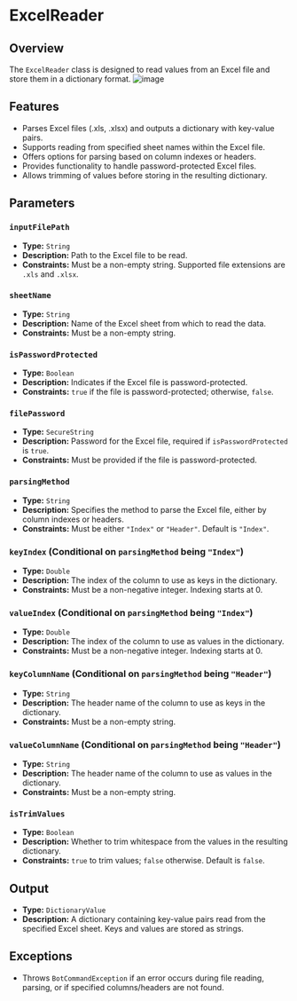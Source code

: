 # ExcelReader

## Overview

The `ExcelReader` class is designed to read values from an Excel file and store them in a dictionary format.
![image](https://github.com/A360-Tools/Bot-Framework/assets/82057278/bd3c7888-f318-49e6-bb6d-a90191249d45)

## Features

- Parses Excel files (.xls, .xlsx) and outputs a dictionary with key-value pairs.
- Supports reading from specified sheet names within the Excel file.
- Offers options for parsing based on column indexes or headers.
- Provides functionality to handle password-protected Excel files.
- Allows trimming of values before storing in the resulting dictionary.

## Parameters

### `inputFilePath`

- **Type:** `String`
- **Description:** Path to the Excel file to be read.
- **Constraints:** Must be a non-empty string. Supported file extensions are `.xls` and `.xlsx`.

### `sheetName`

- **Type:** `String`
- **Description:** Name of the Excel sheet from which to read the data.
- **Constraints:** Must be a non-empty string.

### `isPasswordProtected`

- **Type:** `Boolean`
- **Description:** Indicates if the Excel file is password-protected.
- **Constraints:** `true` if the file is password-protected; otherwise, `false`.

### `filePassword`

- **Type:** `SecureString`
- **Description:** Password for the Excel file, required if `isPasswordProtected` is `true`.
- **Constraints:** Must be provided if the file is password-protected.

### `parsingMethod`

- **Type:** `String`
- **Description:** Specifies the method to parse the Excel file, either by column indexes or headers.
- **Constraints:** Must be either `"Index"` or `"Header"`. Default is `"Index"`.

### `keyIndex` (Conditional on `parsingMethod` being `"Index"`)

- **Type:** `Double`
- **Description:** The index of the column to use as keys in the dictionary.
- **Constraints:** Must be a non-negative integer. Indexing starts at 0.

### `valueIndex` (Conditional on `parsingMethod` being `"Index"`)

- **Type:** `Double`
- **Description:** The index of the column to use as values in the dictionary.
- **Constraints:** Must be a non-negative integer. Indexing starts at 0.

### `keyColumnName` (Conditional on `parsingMethod` being `"Header"`)

- **Type:** `String`
- **Description:** The header name of the column to use as keys in the dictionary.
- **Constraints:** Must be a non-empty string.

### `valueColumnName` (Conditional on `parsingMethod` being `"Header"`)

- **Type:** `String`
- **Description:** The header name of the column to use as values in the dictionary.
- **Constraints:** Must be a non-empty string.

### `isTrimValues`

- **Type:** `Boolean`
- **Description:** Whether to trim whitespace from the values in the resulting dictionary.
- **Constraints:** `true` to trim values; `false` otherwise. Default is `false`.

## Output

- **Type:** `DictionaryValue`
- **Description:** A dictionary containing key-value pairs read from the specified Excel sheet. Keys and values are
  stored as strings.

## Exceptions

- Throws `BotCommandException` if an error occurs during file reading, parsing, or if specified columns/headers are not
  found.
